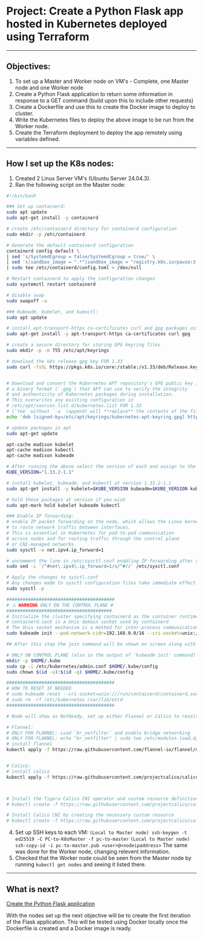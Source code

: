 # Project: Create a Python Flask app hosted in Kubernetes deployed using Terraform

---

## Objectives:
1. To set up a Master and Worker node on VM's - Complete, one Master node and one Worker node
2. Create a Python Flask application to return some information in response to a GET command (build upon this to include other requests)
3. Create a Dockerfile and use this to create the Docker image to deploy to cluster.
4. Write the Kubernetes files to deploy the above image to be run from the Worker node.
5. Create the Terraform deployment to deploy the app remotely using variables defined.

---

## How I set up the K8s nodes:
1. Created 2 Linux Server VM's (Ubuntu Server 24.04.3).
2. Ran the following script on the Master node:
```bash
#!/bin/bash

### Set up containerd:
sudo apt update
sudo apt-get install -y containerd

# create /etc/containerd directory for containerd configuration
sudo mkdir -p /etc/containerd

# Generate the default containerd configuration
containerd config default \
| sed 's/SystemdCgroup = false/SystemdCgroup = true/' \
| sed 's|sandbox_image = ".*"|sandbox_image = "registry.k8s.io/pause:3.10"|' \
| sudo tee /etc/containerd/config.toml > /dev/null

# Restart containerd to apply the configuration changes
sudo systemctl restart containerd

# disable swap
sudo swapoff -a

### Kubeadm, kubelet, and kubectl:
sudo apt update

# install apt-transport-https ca-certificates curl and gpg packages using 
sudo apt-get install -y apt-transport-https ca-certificates curl gpg

# create a secure directory for storing GPG keyring files 
sudo mkdir -p -m 755 /etc/apt/keyrings

# download the k8s release gpg key FOR 1.33
sudo curl -fsSL https://pkgs.k8s.io/core:/stable:/v1.33/deb/Release.key | sudo gpg --dearmor -o /etc/apt/keyrings/kubernetes-apt-keyring.gpg


# Download and convert the Kubernetes APT repository's GPG public key into
# a binary format (`.gpg`) that APT can use to verify the integrity
# and authenticity of Kubernetes packages during installation. 
# This overwrites any existing configuration in 
# /etc/apt/sources.list.d/kubernetes.list FOR 1.33 
# (`tee` without `-a` (append) will **replace** the contents of the file)
echo 'deb [signed-by=/etc/apt/keyrings/kubernetes-apt-keyring.gpg] https://pkgs.k8s.io/core:/stable:/v1.33/deb/ /' | sudo tee /etc/apt/sources.list.d/kubernetes.list

# update packages in apt 
sudo apt-get update

apt-cache madison kubelet
apt-cache madison kubectl
apt-cache madison kubeadm

# After running the above select the version of each and assign to the below environment variable:
KUBE_VERSION="1.33.2-1.1"

# install kubelet, kubeadm, and kubectl at version 1.33.2-1.1
sudo apt-get install -y kubelet=$KUBE_VERSION kubeadm=$KUBE_VERSION kubectl=$KUBE_VERSION

# hold these packages at version if you wish
sudo apt-mark hold kubelet kubeadm kubectl

### Enable IP forwarding:
# enable IP packet forwarding on the node, which allows the Linux kernel 
# to route network traffic between interfaces. 
# This is essential in Kubernetes for pod-to-pod communication 
# across nodes and for routing traffic through the control plane
# or CNI-managed networks
sudo sysctl -w net.ipv4.ip_forward=1

# uncomment the line in /etc/sysctl.conf enabling IP forwarding after reboot
sudo sed -i '/^#net\.ipv4\.ip_forward=1/s/^#//' /etc/sysctl.conf

# Apply the changes to sysctl.conf
# Any changes made to sysctl configuration files take immediate effect without requiring a reboot
sudo sysctl -p

########################################
# ⚠️ WARNING ONLY ON THE CONTROL PLANE #
#######################################
# Initialize the cluster specifying containerd as the container runtime, ensuring that the --cri-socket argument includes the unix:// prefix
# containerd.sock is a Unix domain socket used by containerd
# The Unix socket mechanism is a method for inter-process communication (IPC) on the same host.
sudo kubeadm init --pod-network-cidr=192.168.0.0/16 --cri-socket=unix:///run/containerd/containerd.sock

## After this step the join command will be shown on screen along with the below information:

# ONLY ON CONTROL PLANE (also in the output of 'kubeadm init' command)
mkdir -p $HOME/.kube
sudo cp -i /etc/kubernetes/admin.conf $HOME/.kube/config
sudo chown $(id -u):$(id -g) $HOME/.kube/config

########################################
# HOW TO RESET IF NEEDED
# sudo kubeadm reset --cri-socket=unix:///run/containerd/containerd.sock
# sudo rm -rf /etc/kubernetes /var/lib/etcd
########################################

# Node will show as NotReady, set up either Flannel or Calico to resolve this:

# Flannel:
# ONLY FOR FLANNEL: Load `br_netfilter` and enable bridge networking
# ONLY FOR FLANNEL: echo "br_netfilter" | sudo tee /etc/modules-load.d/br_netfilter.conf
# install flannel
kubectl apply -f https://raw.githubusercontent.com/flannel-io/flannel/master/Documentation/kube-flannel.yml


# Calico:
# install calico
kubectl apply -f https://raw.githubusercontent.com/projectcalico/calico/v3.27.0/manifests/calico.yaml



# Install the Tigera Calico CNI operator and custom resource definitions
# kubectl create -f https://raw.githubusercontent.com/projectcalico/calico/v3.28.0/manifests/tigera-operator.yaml

# Install Calico CNI by creating the necessary custom resource
# kubectl create -f https://raw.githubusercontent.com/projectcalico/calico/v3.28.0/manifests/custom-resources.yaml


```
4. Set up SSH keys to each VM:
`(Local to Master node) ssh-keygen -t ed25519 -C PC-to-K8sMaster -f pc-to-master`
`(Local to Master node) ssh-copy-id -i pc-to-master.pub <user>@<nodeipaddress>`
The same was done for the Worker node, changing relevent information.
5. Checked that the Worker node could be seen from the Master node by running `kubectl get nodes` and seeing it listed there.

---

## What is next?

[Create the Python Flask application](https://github.com/jgowler/Python-Terraform-Kubernetes-Project/tree/main/Python-Files)

With the nodes set up the next objective will be to create the first iteration of the Flask application. This will be tested using Docker locally once the Dockerfile is created and a Docker image is ready.
